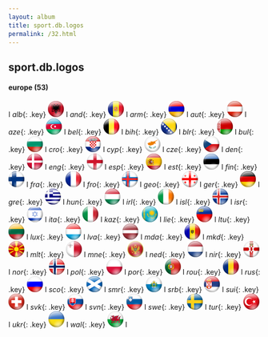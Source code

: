 ```yaml
---
layout: album
title: sport.db.logos
permalink: /32.html
---
```



## sport.db.logos


#### europe (53)

I _alb_{: .key} ![alb](vendor/assets/images/logos/32x32/alb.png) I _and_{: .key} ![and](vendor/assets/images/logos/32x32/and.png) I _arm_{: .key} ![arm](vendor/assets/images/logos/32x32/arm.png) I _aut_{: .key} ![aut](vendor/assets/images/logos/32x32/aut.png) I _aze_{: .key} ![aze](vendor/assets/images/logos/32x32/aze.png) I _bel_{: .key} ![bel](vendor/assets/images/logos/32x32/bel.png) I _bih_{: .key} ![bih](vendor/assets/images/logos/32x32/bih.png) I _blr_{: .key} ![blr](vendor/assets/images/logos/32x32/blr.png) I _bul_{: .key} ![bul](vendor/assets/images/logos/32x32/bul.png) I _cro_{: .key} ![cro](vendor/assets/images/logos/32x32/cro.png) I _cyp_{: .key} ![cyp](vendor/assets/images/logos/32x32/cyp.png) I _cze_{: .key} ![cze](vendor/assets/images/logos/32x32/cze.png) I _den_{: .key} ![den](vendor/assets/images/logos/32x32/den.png) I _eng_{: .key} ![eng](vendor/assets/images/logos/32x32/eng.png) I _esp_{: .key} ![esp](vendor/assets/images/logos/32x32/esp.png) I _est_{: .key} ![est](vendor/assets/images/logos/32x32/est.png) I _fin_{: .key} ![fin](vendor/assets/images/logos/32x32/fin.png) I _fra_{: .key} ![fra](vendor/assets/images/logos/32x32/fra.png) I _fro_{: .key} ![fro](vendor/assets/images/logos/32x32/fro.png) I _geo_{: .key} ![geo](vendor/assets/images/logos/32x32/geo.png) I _ger_{: .key} ![ger](vendor/assets/images/logos/32x32/ger.png) I _gre_{: .key} ![gre](vendor/assets/images/logos/32x32/gre.png) I _hun_{: .key} ![hun](vendor/assets/images/logos/32x32/hun.png) I _irl_{: .key} ![irl](vendor/assets/images/logos/32x32/irl.png) I _isl_{: .key} ![isl](vendor/assets/images/logos/32x32/isl.png) I _isr_{: .key} ![isr](vendor/assets/images/logos/32x32/isr.png) I _ita_{: .key} ![ita](vendor/assets/images/logos/32x32/ita.png) I _kaz_{: .key} ![kaz](vendor/assets/images/logos/32x32/kaz.png) I _lie_{: .key} ![lie](vendor/assets/images/logos/32x32/lie.png) I _ltu_{: .key} ![ltu](vendor/assets/images/logos/32x32/ltu.png) I _lux_{: .key} ![lux](vendor/assets/images/logos/32x32/lux.png) I _lva_{: .key} ![lva](vendor/assets/images/logos/32x32/lva.png) I _mda_{: .key} ![mda](vendor/assets/images/logos/32x32/mda.png) I _mkd_{: .key} ![mkd](vendor/assets/images/logos/32x32/mkd.png) I _mlt_{: .key} ![mlt](vendor/assets/images/logos/32x32/mlt.png) I _mne_{: .key} ![mne](vendor/assets/images/logos/32x32/mne.png) I _ned_{: .key} ![ned](vendor/assets/images/logos/32x32/ned.png) I _nir_{: .key} ![nir](vendor/assets/images/logos/32x32/nir.png) I _nor_{: .key} ![nor](vendor/assets/images/logos/32x32/nor.png) I _pol_{: .key} ![pol](vendor/assets/images/logos/32x32/pol.png) I _por_{: .key} ![por](vendor/assets/images/logos/32x32/por.png) I _rou_{: .key} ![rou](vendor/assets/images/logos/32x32/rou.png) I _rus_{: .key} ![rus](vendor/assets/images/logos/32x32/rus.png) I _sco_{: .key} ![sco](vendor/assets/images/logos/32x32/sco.png) I _smr_{: .key} ![smr](vendor/assets/images/logos/32x32/smr.png) I _srb_{: .key} ![srb](vendor/assets/images/logos/32x32/srb.png) I _sui_{: .key} ![sui](vendor/assets/images/logos/32x32/sui.png) I _svk_{: .key} ![svk](vendor/assets/images/logos/32x32/svk.png) I _svn_{: .key} ![svn](vendor/assets/images/logos/32x32/svn.png) I _swe_{: .key} ![swe](vendor/assets/images/logos/32x32/swe.png) I _tur_{: .key} ![tur](vendor/assets/images/logos/32x32/tur.png) I _ukr_{: .key} ![ukr](vendor/assets/images/logos/32x32/ukr.png) I _wal_{: .key} ![wal](vendor/assets/images/logos/32x32/wal.png) I 